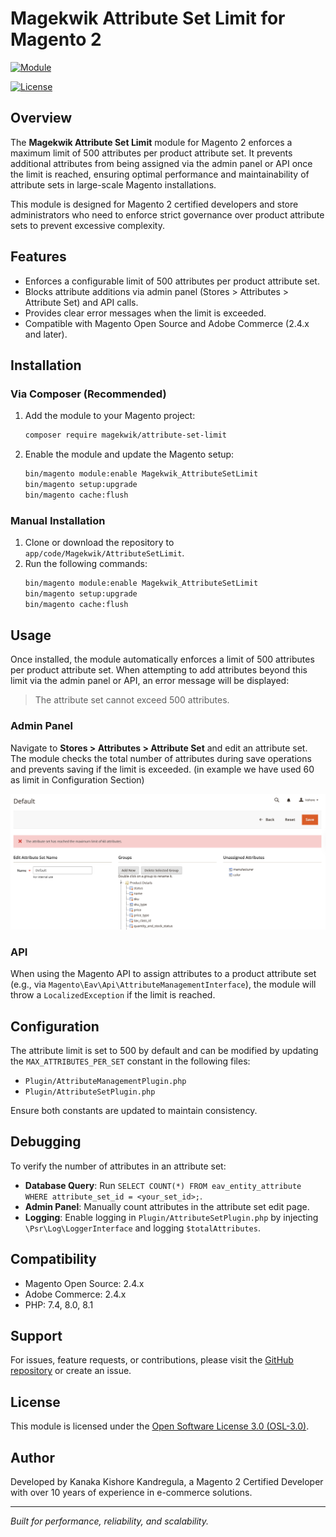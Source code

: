 # Magekwik Attribute Set Limit for Magento 2

[![Module](https://skillicons.dev/icons?i=github)](https://github.com/kmyprojects/Magento-2-Attribute-Set-Limit)

[![License](https://img.shields.io/badge/OSL--3.0-yellow?style=for-the-badge)](https://opensource.org/licenses/OSL-3.0)



## Overview

The **Magekwik Attribute Set Limit** module for Magento 2 enforces a maximum limit of 500 attributes per product attribute set. It prevents additional attributes from being assigned via the admin panel or API once the limit is reached, ensuring optimal performance and maintainability of attribute sets in large-scale Magento installations.

This module is designed for Magento 2 certified developers and store administrators who need to enforce strict governance over product attribute sets to prevent excessive complexity.

## Features

- Enforces a configurable limit of 500 attributes per product attribute set.
- Blocks attribute additions via admin panel (Stores > Attributes > Attribute Set) and API calls.
- Provides clear error messages when the limit is exceeded.
- Compatible with Magento Open Source and Adobe Commerce (2.4.x and later).

## Installation

### Via Composer (Recommended)

1. Add the module to your Magento project:
   ```bash
   composer require magekwik/attribute-set-limit
   ```

2. Enable the module and update the Magento setup:
   ```bash
   bin/magento module:enable Magekwik_AttributeSetLimit
   bin/magento setup:upgrade
   bin/magento cache:flush
   ```

### Manual Installation

1. Clone or download the repository to `app/code/Magekwik/AttributeSetLimit`.
2. Run the following commands:
   ```bash
   bin/magento module:enable Magekwik_AttributeSetLimit
   bin/magento setup:upgrade
   bin/magento cache:flush
   ```

## Usage

Once installed, the module automatically enforces a limit of 500 attributes per product attribute set. When attempting to add attributes beyond this limit via the admin panel or API, an error message will be displayed:

> The attribute set cannot exceed 500 attributes.

### Admin Panel

Navigate to **Stores > Attributes > Attribute Set** and edit an attribute set. The module checks the total number of attributes during save operations and prevents saving if the limit is exceeded. (in example we have used 60 as limit in Configuration Section)

![Admin Panel Screenshot](docs/ss/magento2-attribute-limit.png)

### API

When using the Magento API to assign attributes to a product attribute set (e.g., via `Magento\Eav\Api\AttributeManagementInterface`), the module will throw a `LocalizedException` if the limit is reached.

## Configuration

The attribute limit is set to 500 by default and can be modified by updating the `MAX_ATTRIBUTES_PER_SET` constant in the following files:
- `Plugin/AttributeManagementPlugin.php`
- `Plugin/AttributeSetPlugin.php`

Ensure both constants are updated to maintain consistency.

## Debugging

To verify the number of attributes in an attribute set:
- **Database Query**: Run `SELECT COUNT(*) FROM eav_entity_attribute WHERE attribute_set_id = <your_set_id>;`.
- **Admin Panel**: Manually count attributes in the attribute set edit page.
- **Logging**: Enable logging in `Plugin/AttributeSetPlugin.php` by injecting `\Psr\Log\LoggerInterface` and logging `$totalAttributes`.

## Compatibility

- Magento Open Source: 2.4.x
- Adobe Commerce: 2.4.x
- PHP: 7.4, 8.0, 8.1

## Support

For issues, feature requests, or contributions, please visit the [GitHub repository](https://github.com/kmyprojects/Magento-2-Attribute-Set-Limit) or create an issue.

## License

This module is licensed under the [Open Software License 3.0 (OSL-3.0)](https://opensource.org/licenses/OSL-3.0).

## Author

Developed by Kanaka Kishore Kandregula, a Magento 2 Certified Developer with over 10 years of experience in e-commerce solutions.

---
*Built for performance, reliability, and scalability.*
